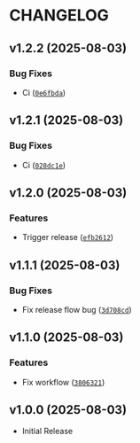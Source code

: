 # CHANGELOG

<!-- version list -->

## v1.2.2 (2025-08-03)

### Bug Fixes

- Ci
  ([`0e6fbda`](https://github.com/varphi-lang/varphi-devkit/commit/0e6fbda6912e4a4bd2cac403caa51dad7238d739))


## v1.2.1 (2025-08-03)

### Bug Fixes

- Ci
  ([`028dc1e`](https://github.com/varphi-lang/varphi-devkit/commit/028dc1e4bc425129ca5d4b9528f3eb6fa9e85ec9))


## v1.2.0 (2025-08-03)

### Features

- Trigger release
  ([`efb2612`](https://github.com/varphi-lang/varphi-devkit/commit/efb26124df24abc0a033d653c2a832db1003c187))


## v1.1.1 (2025-08-03)

### Bug Fixes

- Fix release flow bug
  ([`3d708cd`](https://github.com/varphi-lang/varphi-devkit/commit/3d708cd376df3fa0312413f08869f2ec12ff68d3))


## v1.1.0 (2025-08-03)

### Features

- Fix workflow
  ([`3806321`](https://github.com/varphi-lang/varphi-devkit/commit/3806321fd14dce855eb001ffb01b73c88bd4fb56))


## v1.0.0 (2025-08-03)

- Initial Release
